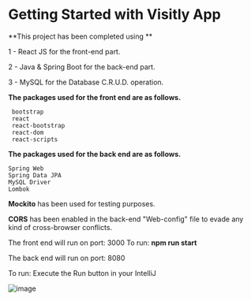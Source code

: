 # Getting Started with Visitly App


**This project has been completed using **

 1 - React JS for the front-end part.

 2 - Java & Spring Boot for the back-end part.

 3 - MySQL for the Database C.R.U.D. operation.

 **The packages used for the front end are as follows.**

     bootstrap
     react 
     react-bootstrap
     react-dom 
     react-scripts


  **The packages used for the back end are as follows.**

    Spring Web
    Spring Data JPA
    MySQL Driver
    Lombok

    
  **Mockito** has been used for testing purposes.

**CORS** has been enabled in the back-end "Web-config" file to evade any kind of cross-browser conflicts.

The front end will run on port: 3000
To run: **npm run start**

The back end will run on port: 8080

To run: Execute the Run button in your IntelliJ



![image](https://github.com/user-attachments/assets/b9a83946-92ea-4d38-bc31-05b077c29e8d)

